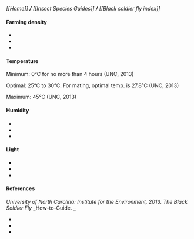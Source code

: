 _[[Home]] **/** [[Insect Species Guides]] **/** [[Black soldier fly index]]_

#### Farming density

-
-
-

#### Temperature

Minimum: 0°C for no more than 4 hours (UNC, 2013)

Optimal: 25°C to 30°C. For mating, optimal temp. is 27.8°C (UNC, 2013)

Maximum: 45°C (UNC, 2013)

#### Humidity

-
-
-

#### Light

-
-
-





#### References

_University of North Carolina: Institute for the Environment, 2013. The Black Soldier Fly_
_How-to-Guide. _

-
-
-

